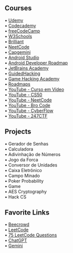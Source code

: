 ## Courses
• [Udemy](https://www.udemy.com/)  
• [Codecademy](https://www.codecademy.com/)  
• [freeCodeCamp](https://www.freecodecamp.org/)  
• [W3Schools](https://www.w3schools.com/)  
• [Brilliant](https://brilliant.org/)  
• [NeetCode](https://neetcode.io/)  
• [Capgemini](https://capgeminischool.brazilsouth.cloudapp.azure.com/)  
• [Android Studio](https://developer.android.com/courses/android-basics-compose/course?hl=pt-br)  
• [Android Developer Roadmap](https://trello.com/b/fsc44tYh/android-developer-roadmap)  
• [JetBrains Academy](https://www.jetbrains.com/pt-br/academy/)  
• [GuidedHacking](https://guidedhacking.com/)  
• [Game Hacking Academy](https://gamehacking.academy/)  
• [Roadmaps](https://roadmap.sh/)  
• [YouTube - Curso em Vídeo](https://www.youtube.com/@CursoemVideo)  
• [YouTube - CS50](https://www.youtube.com/@cs50)  
• [YouTube - NeetCode](https://www.youtube.com/@NeetCode)  
• [YouTube - Bro Code](https://www.youtube.com/@BroCodez)  
• [YouTube - CyberFlow](https://www.youtube.com/@CyberFlow10)  
• [YouTube - 247CTF](https://www.youtube.com/@247CTF)  

## Projects
• Gerador de Senhas  
• Calculadora  
• Adivinhação de Números  
• Jogo da Forca  
• Conversor de Unidades  
• Caixa Eletrônico  
• Campo Minado  
• Poker Probability  
• Game  
• AES Cryptography  
• Hack CS  

## Favorite Links
• [Beecrowd](https://judge.beecrowd.com/pt/login?redirect=%2Fpt)  
• [LeetCode](https://leetcode.com/)  
• [75 LeetCode Questions](https://leetcode.com/discuss/general-discussion/460599/blind-75-leetcode-questions)  
• [ChatGPT](https://chat.openai.com/)  
• [Gemini](https://gemini.google.com/app?hl=pt)

